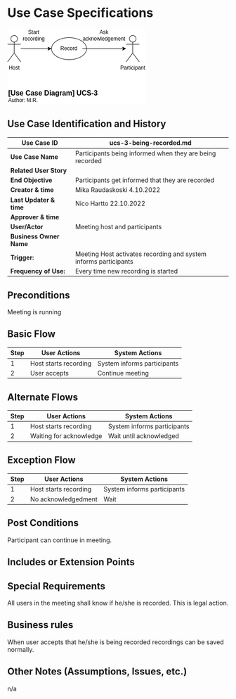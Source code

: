 # Use Case Specifications

![ucs-3](rendered-diagrams/ucs-3.png)

## Use Case Identification and History

| **Use Case ID**         | ucs-3-being-recorded.md                                          |
| ----------------------- | ---------------------------------------------------------------- |
| **Use Case Name**       | Participants being informed when they are being recorded         |
| **Related User Story**  |                                                                  |
| **End Objective**       | Participants get informed that they are recorded                 |
| **Creator & time**      | Mika Raudaskoski 4.10.2022                                       |
| **Last Updater & time** | Nico Hartto 22.10.2022                                           |
| **Approver & time**     |                                                                  |
| **User/Actor**          | Meeting host and participants                                    |
| **Business Owner Name** |                                                                  |
| **Trigger:**            | Meeting Host activates recording and system informs participants |
| **Frequency of Use:**   | Every time new recording is started                              |

## Preconditions

Meeting is running

## Basic Flow

| **Step** | **User Actions**      | **System Actions**          |
| -------- | --------------------- | --------------------------- |
| 1        | Host starts recording | System informs participants |
| 2        | User accepts          | Continue meeting            |

## Alternate Flows

| **Step** | **User Actions**        | **System Actions**          |
| -------- | ----------------------- | --------------------------- |
| 1        | Host starts recording   | System informs participants |
| 2        | Waiting for acknowledge | Wait until acknowledged     |

## Exception Flow

| **Step** | **User Actions**      | **System Actions**          |
| -------- | --------------------- | --------------------------- |
| 1        | Host starts recording | System informs participants |
| 2        | No acknowledgedment   | Wait                        |

## Post Conditions

Participant can continue in meeting.

## Includes or Extension Points

## Special Requirements

All users in the meeting shall know if he/she is recorded. This is legal action.

## Business rules

When user accepts that he/she is being recorded recordings can be saved normally.

## Other Notes (Assumptions, Issues, etc.)

n/a
